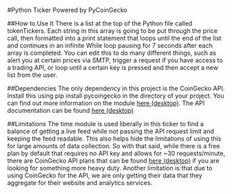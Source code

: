 #Python Ticker Powered by PyCoinGecko

##How to Use It
There is a list at the top of the Python file called tokenTickers. Each string in this array is going to be put through the price call, then formatted into a print statement that
loops until the end of the list and continues in an infinite While loop pausing for 7 seconds after each array is completed. You can edit this to do many different things, such as alert you at certain prices via SMTP, trigger a request if you have access to a trading API, or loop until a certain key is pressed and then accept a new list from the user.

##Dependencies
The only dependency in this project is the CoinGecko API. Install this using pip install pycoingecko in the directory of your project. You can find out more information on the module [here (desktop)](https://pypi.org/project/pycoingecko/). The API documentation can be found [here (desktop)](https://www.coingecko.com/en/api/documentation)

##Limitations
The time module is used liberally in this ticker to find a balance of getting a live feed while not passing the API request limit and keeping the feed readable. This also helps hide the limitations of using this for large amounts of data collection. So with that said, while there is a free plan by default that requires no API key and allows for ~30 requests/minute, there are CoinGecko API plans that can be found [here (desktop)](https://www.coingecko.com/en/api/pricing_2) if you are looking for something more heavy duty. Another limitation is that due to using CoinGecko for the API, we are only getting their data that they aggregate for their website and analytics services.